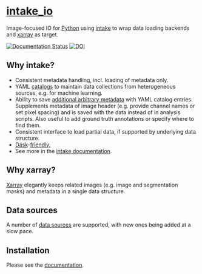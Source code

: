 # [intake_io](https://github.com/bhoeckendorf/intake_io)

Image-focused IO for [Python](https://www.python.org) using [intake](https://intake.readthedocs.io/en/latest/) to wrap data loading backends and [xarray](http://xarray.pydata.org/en/stable/) as target.

[![Documentation Status](https://readthedocs.org/projects/intake-io/badge/?version=latest)](https://intake-io.readthedocs.io/en/latest/?badge=latest) [![DOI](https://zenodo.org/badge/312639381.svg)](https://zenodo.org/badge/latestdoi/312639381)

## Why intake?

- Consistent metadata handling, incl. loading of metadata only.
- YAML [catalogs](https://intake.readthedocs.io/en/latest/catalog.html) to maintain data collections from heterogeneous sources, e.g. for machine learning.
- Ability to save [additional arbitrary metadata](https://intake.readthedocs.io/en/latest/catalog.html#metadata) with YAML catalog entries. Supplements metadata of image header (e.g. provide channel names or set pixel spacing) and is saved with the data instead of in analysis scripts. Also useful to add ground truth annotations or specify where to find them.
- Consistent interface to load partial data, if supported by underlying data structure.
- [Dask](https://dask.org)-[friendly.](https://intake.readthedocs.io/en/latest/quickstart.html?highlight=dask#working-with-dask)
- See more in the [intake documentation](https://intake.readthedocs.io/en/latest/).

## Why xarray?

[Xarray](http://xarray.pydata.org/en/stable/why-xarray.html) elegantly keeps related images (e.g. image and segmentation masks) and metadata in a single data structure.

## Data sources

A number of [data sources](https://intake-io.readthedocs.io/en/latest/datasources.html) are supported, with new ones being added at a slow pace.

## Installation

Please see the [documentation](https://intake-io.readthedocs.io/en/latest/installation.html).
